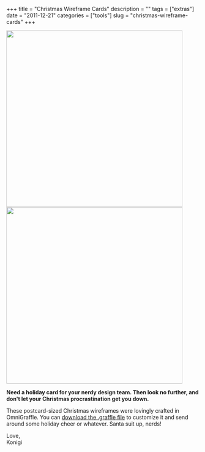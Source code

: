 +++
title = "Christmas Wireframe Cards"
description = ""
tags = ["extras"]
date = "2011-12-21"
categories = ["tools"]
slug = "christmas-wireframe-cards"
+++



  <div class="row">
<div class="col-xs-6">
<div class="screenshot center"><img src="//media.konigi.com/tools/extras/xmas-abominable.png" style="width: 460px;" /></div>
</div>
<div class="col-xs-6">
<div class="screenshot center"><img src="//media.konigi.com/tools/extras/xmas-rudolph.png" style="width: 460px;" /></div>
</div>
</div>
<p><strong class="dek">Need a holiday card for your nerdy design team. Then look no further, and don't let your Christmas procrastination get you down.</strong></p>
<p>These postcard-sized Christmas wireframes were lovingly crafted in OmniGraffle. You can <a href="//media.konigi.com/tools/extras/xmas.graffle.zip">download the .graffle file</a> to customize it and send around some holiday cheer or whatever. Santa suit up, nerds! </p>
<p>Love,<br />
Konigi</p>
